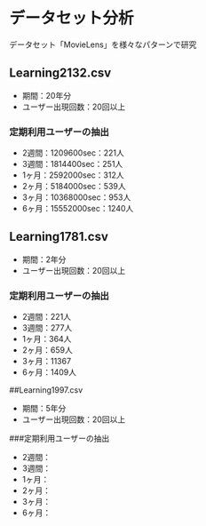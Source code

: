 # データセット分析
データセット「MovieLens」を様々なパターンで研究

## Learning2132.csv
* 期間：20年分
* ユーザー出現回数：20回以上

### 定期利用ユーザーの抽出
* 2週間：1209600sec：221人
* 3週間：1814400sec：251人
* 1ヶ月：2592000sec：312人
* 2ヶ月：5184000sec：539人
* 3ヶ月：10368000sec：953人
* 6ヶ月：15552000sec：1240人

## Learning1781.csv
* 期間：2年分
* ユーザー出現回数：20回以上

### 定期利用ユーザーの抽出
* 2週間：221人
* 3週間：277人
* 1ヶ月：364人
* 2ヶ月：659人
* 3ヶ月：11367
* 6ヶ月：1409人

##Learning1997.csv
* 期間：5年分
* ユーザー出現回数：20回以上

###定期利用ユーザーの抽出
* 2週間：
* 3週間：
* 1ヶ月：
* 2ヶ月：
* 3ヶ月：
* 6ヶ月：
